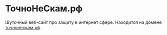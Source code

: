 # ТочноНеСкам.рф
Шуточный веб-сайт про защиту в интернет сфере. Находится на домене [точнонескам.рф](https://точнонескам.рф)
